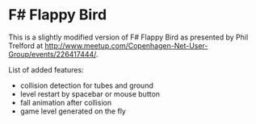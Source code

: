 F# Flappy Bird
=============

This is a slightly modified version of F# Flappy Bird as presented by Phil Trelford at http://www.meetup.com/Copenhagen-Net-User-Group/events/226417444/. 

List of added features:

* collision detection for tubes and ground
* level restart by spacebar or mouse button
* fall animation after collision
* game level generated on the fly
